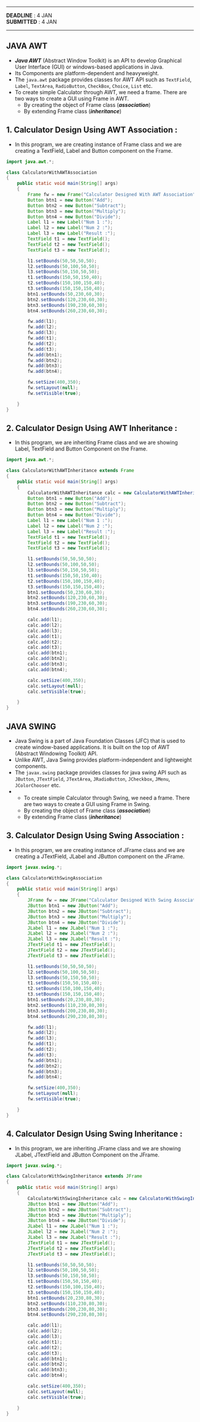 ***
__DEADLINE__  : 4 JAN <br>
__SUBMITTED__ : 4 JAN
***
## JAVA AWT 
* ___Java AWT___ (Abstract Window Toolkit) is an API to develop Graphical User Interface (GUI) or windows-based applications in Java.
* Its Components are platform-dependent and heavyweight.
* The `java.awt` package provides classes for AWT API such as `TextField`, `Label`, `TextArea`, `RadioButton`, `CheckBox`, `Choice`, `List` etc.
* To create simple Calculator through AWT, we need a frame. There are two ways to create a GUI using Frame in AWT.
  * By creating the object of Frame class (___association___)
  * By extending Frame class (___inheritance___)
  



## 1. Calculator Design Using AWT Association : 

* In this program, we are creating instance of Frame class and we are creating a TextField, Label and Button component on the Frame.
```java
import java.awt.*;

class CalculatorWithAWTAssociation
{
	public static void main(String[] args)
	{
		Frame fw = new Frame("Calculator Designed With AWT Association");
		Button btn1 = new Button("Add");
		Button btn2 = new Button("Subtract");
		Button btn3 = new Button("Multiply");
		Button btn4 = new Button("Divide");
		Label l1 = new Label("Num 1 :");
		Label l2 = new Label("Num 2 :");
		Label l3 = new Label("Result :");
		TextField t1 = new TextField();
		TextField t2 = new TextField();
		TextField t3 = new TextField();

		l1.setBounds(50,50,50,50);
		l2.setBounds(50,100,50,50);
		l3.setBounds(50,150,50,50);
		t1.setBounds(150,50,150,40);
		t2.setBounds(150,100,150,40);
		t3.setBounds(150,150,150,40);
		btn1.setBounds(50,230,60,30);
		btn2.setBounds(120,230,60,30);
		btn3.setBounds(190,230,60,30);
		btn4.setBounds(260,230,60,30);

		fw.add(l1);
		fw.add(l2);
		fw.add(l3);
		fw.add(t1);
		fw.add(t2);
		fw.add(t3);
		fw.add(btn1);
		fw.add(btn2);
		fw.add(btn3);
		fw.add(btn4);

		fw.setSize(400,350);
		fw.setLayout(null);
		fw.setVisible(true);

	}
}
```

## 2. Calculator Design Using AWT Inheritance : 
* In this program, we are inheriting Frame class and we are showing Label, TextField and Button Component on the Frame.
```java
import java.awt.*;

class CalculatorWithAWTInheritance extends Frame
{
	public static void main(String[] args)
	{
		CalculatorWithAWTInheritance calc = new CalculatorWithAWTInheritance();
		Button btn1 = new Button("Add");
		Button btn2 = new Button("Subtract");
		Button btn3 = new Button("Multiply");
		Button btn4 = new Button("Divide");
		Label l1 = new Label("Num 1 :");
		Label l2 = new Label("Num 2 :");
		Label l3 = new Label("Result :");
		TextField t1 = new TextField();
		TextField t2 = new TextField();
		TextField t3 = new TextField();

		l1.setBounds(50,50,50,50);
		l2.setBounds(50,100,50,50);
		l3.setBounds(50,150,50,50);
		t1.setBounds(150,50,150,40);
		t2.setBounds(150,100,150,40);
		t3.setBounds(150,150,150,40);
		btn1.setBounds(50,230,60,30);
		btn2.setBounds(120,230,60,30);
		btn3.setBounds(190,230,60,30);
		btn4.setBounds(260,230,60,30);

		calc.add(l1);
		calc.add(l2);
		calc.add(l3);
		calc.add(t1);
		calc.add(t2);
		calc.add(t3);
		calc.add(btn1);
		calc.add(btn2);
		calc.add(btn3);
		calc.add(btn4);

		calc.setSize(400,350);
		calc.setLayout(null);
		calc.setVisible(true);

	}
}
```
## JAVA SWING 
* Java Swing is a part of Java Foundation Classes (JFC) that is used to create window-based applications. It is built on the top of AWT (Abstract Windowing Toolkit) API.
* Unlike AWT, Java Swing provides platform-independent and lightweight components.
* The `javax.swing` package provides classes for java swing API such as `JButton`, `JTextField`, `JTextArea`, `JRadioButton`, `JCheckbox`, `JMenu`, `JColorChooser` etc.
* * To create simple Calculator through Swing, we need a frame. There are two ways to create a GUI using Frame in Swing.
  * By creating the object of Frame class (___association___)
  * By extending Frame class (___inheritance___)
## 3. Calculator Design Using Swing Association :
* In this program, we are creating instance of JFrame class and we are creating a JTextField, JLabel and JButton component on the JFrame.
```java
import javax.swing.*;

class CalculatorWithSwingAssociation
{
	public static void main(String[] args)
	{
		JFrame fw = new JFrame("Calculator Designed With Swing Association");
		JButton btn1 = new JButton("Add");
		JButton btn2 = new JButton("Subtract");
		JButton btn3 = new JButton("Multiply");
		JButton btn4 = new JButton("Divide");
		JLabel l1 = new JLabel("Num 1 :");
		JLabel l2 = new JLabel("Num 2 :");
		JLabel l3 = new JLabel("Result :");
		JTextField t1 = new JTextField();
		JTextField t2 = new JTextField();
		JTextField t3 = new JTextField();

		l1.setBounds(50,50,50,50);
		l2.setBounds(50,100,50,50);
		l3.setBounds(50,150,50,50);
		t1.setBounds(150,50,150,40);
		t2.setBounds(150,100,150,40);
		t3.setBounds(150,150,150,40);
		btn1.setBounds(20,230,80,30);
		btn2.setBounds(110,230,80,30);
		btn3.setBounds(200,230,80,30);
		btn4.setBounds(290,230,80,30);

		fw.add(l1);
		fw.add(l2);
		fw.add(l3);
		fw.add(t1);
		fw.add(t2);
		fw.add(t3);
		fw.add(btn1);
		fw.add(btn2);
		fw.add(btn3);
		fw.add(btn4);

		fw.setSize(400,350);
		fw.setLayout(null);
		fw.setVisible(true);

	}
}
```
## 4. Calculator Design Using Swing Inheritance :
* In this program, we are inheriting JFrame class and we are showing JLabel, JTextField and JButton Component on the JFrame.
```java
import javax.swing.*;

class CalculatorWithSwingInheritance extends JFrame
{
	public static void main(String[] args)
	{
		CalculatorWithSwingInheritance calc = new CalculatorWithSwingInheritance();
		JButton btn1 = new JButton("Add");
		JButton btn2 = new JButton("Subtract");
		JButton btn3 = new JButton("Multiply");
		JButton btn4 = new JButton("Divide");
		JLabel l1 = new JLabel("Num 1 :");
		JLabel l2 = new JLabel("Num 2 :");
		JLabel l3 = new JLabel("Result :");
		JTextField t1 = new JTextField();
		JTextField t2 = new JTextField();
		JTextField t3 = new JTextField();

		l1.setBounds(50,50,50,50);
		l2.setBounds(50,100,50,50);
		l3.setBounds(50,150,50,50);
		t1.setBounds(150,50,150,40);
		t2.setBounds(150,100,150,40);
		t3.setBounds(150,150,150,40);
		btn1.setBounds(20,230,80,30);
		btn2.setBounds(110,230,80,30);
		btn3.setBounds(200,230,80,30);
		btn4.setBounds(290,230,80,30);

		calc.add(l1);
		calc.add(l2);
		calc.add(l3);
		calc.add(t1);
		calc.add(t2);
		calc.add(t3);
		calc.add(btn1);
		calc.add(btn2);
		calc.add(btn3);
		calc.add(btn4);

		calc.setSize(400,350);
		calc.setLayout(null);
		calc.setVisible(true);

	}
}
```
